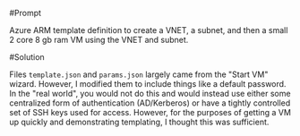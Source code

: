 #Prompt

Azure ARM template definition to create a VNET, a subnet, and then a small 2 core 8 gb ram VM using the VNET and subnet.

#Solution

Files `template.json` and `params.json` largely came from the "Start VM" wizard.  However, I modified them to include things like a default password.  In the "real world", you would not do this and would instead use either some centralized form of authentication (AD/Kerberos) or have a tightly controlled set of SSH keys used for access.  However, for the purposes of getting a VM up quickly and demonstrating templating, I thought this was sufficient.